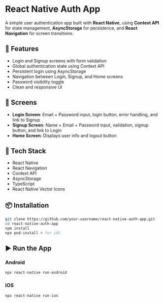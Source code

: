 # React Native Auth App

A simple user authentication app built with **React Native**, using **Context API** for state management, **AsyncStorage** for persistence, and **React Navigation** for screen transitions.

## 🚀 Features

- Login and Signup screens with form validation
- Global authentication state using Context API
- Persistent login using AsyncStorage
- Navigation between Login, Signup, and Home screens
- Password visibility toggle
- Clean and responsive UI

## 📱 Screens

- **Login Screen**: Email + Password input, login button, error handling, and link to Signup
- **Signup Screen**: Name + Email + Password input, validation, signup button, and link to Login
- **Home Screen**: Displays user info and logout button

## 🧠 Tech Stack

- React Native
- React Navigation
- Context API
- AsyncStorage
- TypeScript
- React Native Vector Icons

## 📦 Installation

```bash
git clone https://github.com/your-username/react-native-auth-app.git
cd react-native-auth-app
npm install
npx pod-install # for iOS
```

## ▶️ Run the App
### Android
```bash
npx react-native run-android
```
### iOS
```bash
npx react-native run-ios
```
